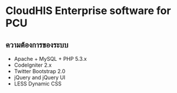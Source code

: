 CloudHIS Enterprise software for PCU
====================================
ความต้องการของระบบ
----------------
* Apache + MySQL + PHP 5.3.x 
* CodeIgniter 2.x
* Twitter Bootstrap 2.0
* jQuery and jQuery UI
* LESS Dynamic CSS
